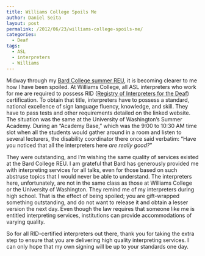 ```yaml
---
title: Williams College Spoils Me
author: Daniel Seita
layout: post
permalink: /2012/06/23/williams-college-spoils-me/
categories:
  - Deaf
tags:
  - ASL
  - interpreters
  - Williams
---
```

Midway through my [Bard College summer REU][1], it is becoming clearer to me how I have been spoiled. At Williams College, all ASL interpreters who work for me are required to possess RID ([Registry of Interpreters for the Deaf][2]) certification. To obtain that title, interpreters have to possess a standard, national excellence of sign language fluency, knowledge, and skill. They have to pass tests and other requirements detailed on the linked website. The situation was the same at the University of Washington&#8217;s Summer Academy. During an &#8220;Academy Base,&#8221; which was the 9:00 to 10:30 AM time slot when all the students would gather around in a room and listen to several lecturers, the disability coordinator there once said verbatim: &#8220;Have you noticed that all the interpreters here *are really good?*&#8221;

They were outstanding, and I&#8217;m wishing the same quality of services existed at the Bard College REU. I am grateful that Bard has generously provided me with interpreting services for all talks, even for those based on such abstruse topics that I would never be able to understand. The interpreters here, unfortunately, are not in the same class as those at Williams College or the University of Washington. They remind me of my interpreters during high school. That is the effect of being spoiled; you are gift-wrapped something outstanding, and do not want to release it and obtain a lesser version the next day. Even though the law requires that someone like me is entitled interpreting services, institutions can provide accommodations of varying quality.

So for all RID-certified interpreters out there, thank you for taking the extra step to ensure that you are delivering high quality interpreting services. I can only hope that my own signing will be up to your standards one day.

 [1]: http://seitad.wordpress.com/2012/06/03/summer-at-bard/
 [2]: http://www.rid.org/